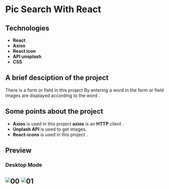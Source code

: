 # Pic Search With React

## Technologies
- **React**
- **Axiso**
- **React icon**
- **API unsplash**
- **CSS**

## A brief desciption of the project

There is a form or field in this project
By entering a word in the form or field
images are displayed according to the word .

## Some points about the project

- **Axios** is used in this project **axios** is an **HTTP** client .
- **Unplash API** is used to get images.
- **React-icons** is used in this project .

## Preview
### Desktop Mode

![00](https://user-images.githubusercontent.com/100797809/186780895-2ed55698-59dc-4a0a-b95c-5b1c4bb8cd2c.png)
![01](https://user-images.githubusercontent.com/100797809/186780889-d40f7dd4-d970-4809-a673-e396390e3f2c.png)
----
